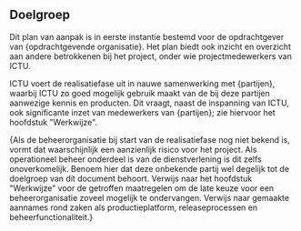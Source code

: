 ## Doelgroep

Dit plan van aanpak is in eerste instantie bestemd voor de opdrachtgever van {opdrachtgevende organisatie}. Het plan biedt ook inzicht en overzicht aan andere betrokkenen bij het project, onder wie projectmedewerkers van ICTU.

ICTU voert de realisatiefase uit in nauwe samenwerking met {partijen}, waarbij ICTU zo goed mogelijk gebruik maakt van de bij deze partijen aanwezige kennis en producten. Dit vraagt, naast de inspanning van ICTU, ook significante inzet van medewerkers van {partijen}; zie hiervoor het hoofdstuk "Werkwijze".

{Als de beheerorganisatie bij start van de realisatiefase nog niet bekend is, vormt dat waarschijnlijk een aanzienlijk risico voor het project. Als operationeel beheer onderdeel is van de dienstverlening is dit zelfs onoverkomelijk. Benoem hier dat deze onbekende partij wel degelijk tot de doelgroep van dit document behoort. Verwijs naar het hoofdstuk "Werkwijze" voor de getroffen maatregelen om de late keuze voor een beheerorganisatie zoveel mogelijk te ondervangen. Verwijs naar gemaakte aannames rond zaken als productieplatform, releaseprocessen en beheerfunctionaliteit.}
